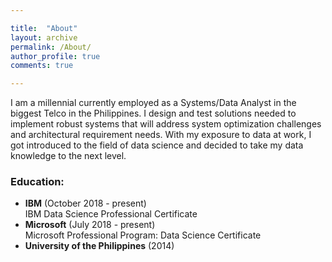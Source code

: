 ```yaml
---

title:  "About"
layout: archive
permalink: /About/
author_profile: true
comments: true

---
```


I am a millennial currently employed as a Systems/Data Analyst in the biggest Telco in the Philippines. I design and test solutions needed to implement robust systems that will address system optimization challenges and architectural requirement needs. With my exposure to data at work, I got introduced to the field of data science and decided to take my data knowledge to the next level.

### Education:
- **IBM** (October 2018 - present)   
  IBM Data Science Professional Certificate
- **Microsoft** (July 2018 - present)   
  Microsoft Professional Program: Data Science Certificate
- **University of the Philippines** (2014)   
  